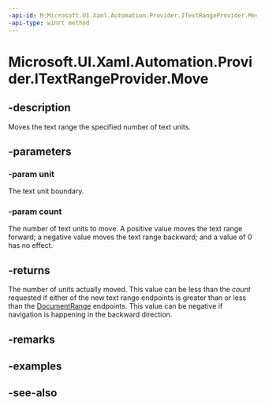```yaml
---
-api-id: M:Microsoft.UI.Xaml.Automation.Provider.ITextRangeProvider.Move(Microsoft.UI.Xaml.Automation.Text.TextUnit,System.Int32)
-api-type: winrt method
---
```


<!-- Method syntax
public int Move(Windows.UI.Xaml.Automation.Text.TextUnit unit, System.Int32 count)
-->

# Microsoft.UI.Xaml.Automation.Provider.ITextRangeProvider.Move

## -description
Moves the text range the specified number of text units.

## -parameters
### -param unit
The text unit boundary.

### -param count
The number of text units to move. A positive value moves the text range forward; a negative value moves the text range backward; and a value of 0 has no effect.

## -returns
The number of units actually moved. This value can be less than the *count* requested if either of the new text range endpoints is greater than or less than the [DocumentRange](itextprovider_documentrange.md) endpoints. This value can be negative if navigation is happening in the backward direction.

## -remarks

## -examples

## -see-also
